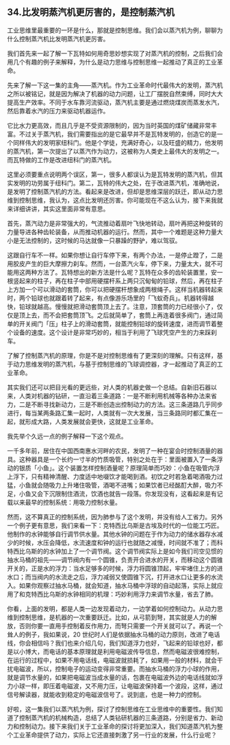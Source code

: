 ## 34.比发明蒸汽机更厉害的，是控制蒸汽机
工业思维里最重要的一环是什么，那就是控制思维。我们会以蒸汽机为例，聊聊为什么控制蒸汽机比发明蒸汽机更厉害。


我们首先来一起了解一下瓦特如何用奇思妙想实现了对蒸汽机的控制，之后我们会用几个有趣的例子来解释，为什么是动力思维与控制思维一起推动了真正的工业革命。


先来了解一下这一集的主角——蒸汽机。作为工业革命时代最伟大的发明，蒸汽机之所以被铭记，就是因为解决了机器的动力问题，让工厂摆脱自然束缚，同时大大提高生产效率。不同于水车靠河流驱动，蒸汽机主要是通过燃烧煤炭而蒸发水汽，然后靠着水汽的压力来驱动机器运作。


它比水力更高效，而且几乎是不受资源限制的，因为当时英国的煤矿储藏非常丰富。不过关于蒸汽机，我们需要指出的是它最早并不是瓦特发明的，创造它的是一个同样伟大的发明家纽科门。他是个学徒，充满好奇心，以及旺盛的精力，他发明的蒸汽机，第一次提出了以蒸汽作为动力，这被称为人类史上最伟大的发明之一。而瓦特做的工作是改进纽科门的蒸汽机。


这里必须要重点说明两个误区，第一，很多人都误认为是瓦特发明的蒸汽机，但其实发明的功劳属于纽科门。第二，瓦特的伟大之处，在于改进蒸汽机，准确地说，是发明了控制蒸汽机的方法。看起来是改进，但却是思维深层的跃迁，即从动力思维到控制思维，我认为，这点比发明还厉害。你可能现在不这么认为，接下来我就来详细讲讲，其实这里面非常有意思。


首先，蒸汽动力是非常强大的，气流推动着扇叶飞快地转动，扇叶再把这种旋转的力量导进各种齿轮装备，从而推动机器的运行。然而，其中一个难题是这种力量大小是无法控制的，这时候的马达就像一只暴躁的野驴，难以驾驭。


这跟自行车不一样。如果你想让自行车停下来，有两个办法，一是停止蹬了，二是用胶皮产生的巨大摩擦力刹车。然而，一台蒸汽火车，停下来，力量太大，就不可能用这两种方法了。瓦特想出的新方法是什么呢？瓦特在众多的齿轮装置里，安一根竖起来的柱子，再在柱子中部用硬摆杆系上两只沉甸甸的铅球，然后，再在柱子上方加一个可以滑动的套筒，你可以把硬摆杆想象成两根绳子。这样当机器转起来时，两个铅球也就跟着转了起来，有点像游乐场里的「飞蚁奇兵」。机器转得越快，铅球就越高。慢慢就把滑动套筒顶上去了。注意，顶套筒的力已经很小了，仅仅是顶上去，而不会把套筒顶飞。之后就简单了，套筒上再连着很多阀门，通过简单的开关阀门「压」柱子上的滑动套筒，就能控制铅球的旋转速度，进而调节着整个设备的速度。这个设计是非常巧妙的，相当于利用了飞球凭空产生的力来踩刹车。


了解了控制蒸汽机的原理，你是不是对控制思维有了更深刻的理解。只有这样，基于动力思维发明的蒸汽机，与基于控制思维的飞球调控器，才一起推动了真正的工业革命。


其实我们还可以把目光看的更远些，对人类的机器史做一个总结。自新旧石器以来，人类对机器的钻研，一直沿着三条道路：一是不断利用机械等各种办法来省力，二是不断寻找新动力，三是不断创造出控制动力的方法。这三条道路几乎同步进行，每当某两条路汇集一起时，人类就有一次大发展，当三条路同时都汇集在一起，就形成大路，人类发展就会更快，这就是工业革命。


我先举个久远一点的例子解释一下这个观点。


一千多年前，居住在中国西南惠水河畔的农民，发明了一种在宴会时控制酒量的器具。这种器具是一个长约一寸半的竹质吸管，特别之处在于：里面被置入了一条浮动的银质「小鱼」。这个装置怎样控制酒量呢？原理简单而巧妙：小鱼在吸管内浮上浮下，只有精神清醒、力度适中地啜饮才能喝到酒。初饮之时若急着喝酒吸力过猛，小鱼就会随吸力上升堵住吸管，酒喝不进嘴；如果饮者已经酩酊大醉，吸力不足，小鱼又会下沉限制住酒流，饮酒也就告一段落。你发现没有，这看起来是有记载以来最早的控制系统：用吸力控制水量。


然而，这不算真正的控制系统，因为肺参与了这个发明，并没有给人工省力。另外一个例子更有意思，我们来看一下：克特西比乌斯是古埃及时代的一位能工巧匠。他制作的水钟能够自行调节供水量。其他水钟的问题在于作为动力的储水器存水减少的时候，水压会降低，水流速度和钟的运行也就随之减慢，时间就不准了；而科特西比乌斯的的水钟加上了一个调节阀。这个调节阀实际上是如今我们司空见惯的抽水马桶的祖先——调节阀内有一个圆锥，负责开合进水的开关，而移动这个圆锥开关的，正是水的浮力：当水足够多的时候，浮力将圆锥顶起，牢牢堵住上方的进水口；而当阀内的水流走之后，浮力减弱又使圆锥下沉，打开进水口让更多的水流入。如果你观察过抽水马桶，就会知道，抽水马桶中浮球的自动起落，实际上就应用了和克特西比乌斯的水钟相同的机理：巧妙利用浮力来调节水量，省去了肺。


你看，上面的发明，都是人类一边发现着动力，一边学着如何控制动力。从动力思维到控制思维，是机器的一次重要跃迁。比如，从弓箭到弩，其实就是人力的解放，否则你要一直用手控制着反作用力，而弩只需要一个开关就可以了。再说一个耸人的例子，我如果说，20 世纪时人们是依据抽水马桶的动力原则，改进了电话线，你会相信吗？我们也来介绍几句，我们知道浮力也好，飞起来的铅球也好，都是以小博大，而电话的基本原理就是利用电磁波传导信息，然而电磁波很难控制，在运行的过程中，如果不用电话线，电磁波就损耗了，如果用一般的材料，就会干扰电磁波，所以，控制电子的运动变得非常重要。而抽水马桶的浮力小球的作用，就是调节水量的，如果把电磁波当成水量的话，包裹在电磁波外边的电话线就如浮力小球一样，即压着电磁波，又不用力压，让电磁波保持着一个波段，这样，通过信号解读器，就能收到稳定的电磁波信号了。说到底，也是一种力的控制。


好啦，这一集我们以蒸汽机为例，探讨了控制思维在工业思维中的重要性。我们知道了控制蒸汽机的机械构造，总结了人类钻研机器的三条道路，分别是省力、新动力和控制动力。接下来我们关于工业革命的探讨将更加深入，我们知道蒸汽机为整个工业革命提供了动力，实际上它还直接刺激了另一行业的发展，什么行业呢？

